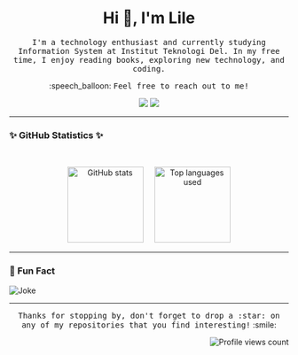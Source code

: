 <h1 align="center">Hi 👋, I'm Lile</h1>

<p align="center">
  <samp>I'm a technology enthusiast and currently studying Information System at Institut Teknologi Del. In my free time, I enjoy reading books, exploring new technology, and coding.</samp>
</p>

<p align="center">:speech_balloon: <samp>Feel free to reach out to me!</samp></p>
<p align="center">
  <a href="mailto:lilemanalu207@gmail.com?subject=Hello%20Lile"><img src="https://img.shields.io/badge/Email-Me!-informational?style=flat-square&logo=gmail&logoColor=white&color=FFB6C1" /></a>
  <a href="https://www.linkedin.com/in/lile-manalu/"><img src="https://img.shields.io/badge/LinkedIn-Connect-blue?style=flat-square&logo=linkedin&logoColor=white&color=0077B5" /></a>
</p>

<hr/>

### :sparkles: GitHub Statistics :sparkles:
<br>
<p align="center">
  <img height="137px" src="https://github-readme-stats.vercel.app/api?username=lilemanalu&hide_title=true&hide_border=true&show_icons=true&include_all_commits=true&count_private=true&line_height=21&theme=midnight-purple&icon_color=DD2727" alt="GitHub stats" />
  &nbsp;&nbsp;&nbsp;
  <img height="137px" src="https://github-readme-stats.vercel.app/api/top-langs/?username=lilemanalu&hide=html&hide_title=true&hide_border=true&layout=compact&langs_count=8&theme=midnight-purple" alt="Top languages used" />
</p>

<hr/>

### 🎉 Fun Fact
![Joke](https://readme-jokes.vercel.app/api)

<hr/>


<p align="center"><samp>Thanks for stopping by, don't forget to drop a :star: on any of my repositories that you find interesting!</samp> :smile:</p>

<p align="right">
<img src="https://komarev.com/ghpvc/?username=lilemanalu&style=plastic&label=Profile+views" alt="Profile views count" />
</p>
